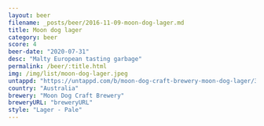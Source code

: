 ```yaml
---
layout: beer
filename: _posts/beer/2016-11-09-moon-dog-lager.md
title: Moon dog lager
category: beer
score: 4
beer-date: "2020-07-31"
desc: "Malty European tasting garbage"
permalink: /beer/:title.html
img: /img/list/moon-dog-lager.jpeg
untappd: "https://untappd.com/b/moon-dog-craft-brewery-moon-dog-lager/3179710"
country: "Australia"
brewery: "Moon Dog Craft Brewery"
breweryURL: "breweryURL"
style: "Lager - Pale"
---
```

